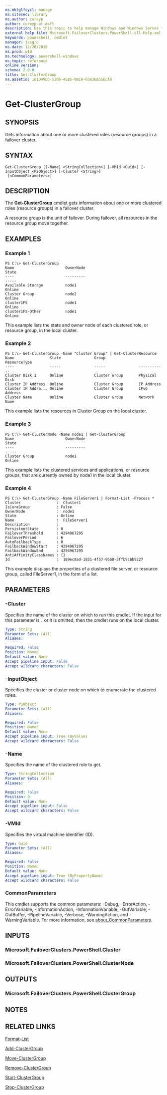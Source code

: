 ```yaml
---
ms.mktglfcycl: manage
ms.sitesec: library
ms.author: coreyp
author: coreyp-at-msft
description: Use this topic to help manage Windows and Windows Server technologies with Windows PowerShell.
external help file: Microsoft.FailoverClusters.PowerShell.dll-Help.xml
keywords: powershell, cmdlet
manager: jasgro
ms.date: 12/20/2016
ms.prod: w10
ms.technology: powershell-windows
ms.topic: reference
online version: 
schema: 2.0.0
title: Get-ClusterGroup
ms.assetid: 1E1D49DC-53B6-4EB5-9B1A-6583EB55ECA8
---
```


# Get-ClusterGroup

## SYNOPSIS
Gets information about one or more clustered roles (resource groups) in a failover cluster.

## SYNTAX

```
Get-ClusterGroup [[-Name] <StringCollection>] [-VMId <Guid>] [-InputObject <PSObject>] [-Cluster <String>]
 [<CommonParameters>]
```

## DESCRIPTION
The **Get-ClusterGroup** cmdlet gets information about one or more clustered roles (resource groups) in a failover cluster.

A resource group is the unit of failover.
During failover, all resources in the resource group move together.

## EXAMPLES

### Example 1
```
PS C:\> Get-ClusterGroup
Name                       OwnerNode                                      State 
----                       ---------                                      ----- 
Available Storage          node1                                         Online 
Cluster Group              node2                                         Online 
cluster1FS                 node1                                         Online 
cluster1FS-Other           node1                                         Online
```

This example lists the state and owner node of each clustered role, or resource group, in the local cluster.

### Example 2
```
PS C:\> Get-ClusterGroup -Name "Cluster Group" | Get-ClusterResource
Name                State               Group               ResourceType 
----                -----               -----               ------------ 
Cluster Disk 1      Online              Cluster Group       Physical Disk 
Cluster IP Address  Online              Cluster Group       IP Address 
Cluster IP Addre... Online              Cluster Group       IPv6 Address 
Cluster Name        Online              Cluster Group       Network Name
```

This example lists the resources in Cluster Group on the local cluster.

### Example 3
```
PS C:\> Get-ClusterNode -Name node1 | Get-ClusterGroup
Name                       OwnerNode                                      State 
----                       ---------                                      ----- 
Cluster Group              node1                                         Online
```

This example lists the clustered services and applications, or resource groups, that are currently owned by node1 in the local cluster.

### Example 4
```
PS C:\> Get-ClusterGroup -Name FileServer1 | Format-List -Process *
Cluster                :  Cluster1 
IsCoreGroup            : False 
OwnerNode              :  node1 
State                  : Online 
Name                   :  FileServer1 
Description            : 
PersistentState        : 0 
FailoverThreshold      : 4294967295 
FailoverPeriod         : 6 
AutoFailbackType       : 0 
FailbackWindowStart    : 4294967295 
FailbackWindowEnd      : 4294967295 
AntiAffinityClassNames : {} 
Id                     :  189ec8ad-1831-4f57-9bb0-3ffb9cbb9227
```

This example displays the properties of a clustered file server, or resource group, called FileServer1, in the form of a list.

## PARAMETERS

### -Cluster
Specifies the name of the cluster on which to run this cmdlet.
If the input for this parameter is `.` or it is omitted, then the cmdlet runs on the local cluster.

```yaml
Type: String
Parameter Sets: (All)
Aliases: 

Required: False
Position: Named
Default value: None
Accept pipeline input: False
Accept wildcard characters: False
```

### -InputObject
Specifies the cluster or cluster node on which to enumerate the clustered roles.

```yaml
Type: PSObject
Parameter Sets: (All)
Aliases: 

Required: False
Position: Named
Default value: None
Accept pipeline input: True (ByValue)
Accept wildcard characters: False
```

### -Name
Specifies the name of the clustered role to get.

```yaml
Type: StringCollection
Parameter Sets: (All)
Aliases: 

Required: False
Position: 0
Default value: None
Accept pipeline input: False
Accept wildcard characters: False
```

### -VMId
Specifies the virtual machine identifier (ID).

```yaml
Type: Guid
Parameter Sets: (All)
Aliases: 

Required: False
Position: Named
Default value: None
Accept pipeline input: True (ByPropertyName)
Accept wildcard characters: False
```

### CommonParameters
This cmdlet supports the common parameters: -Debug, -ErrorAction, -ErrorVariable, -InformationAction, -InformationVariable, -OutVariable, -OutBuffer, -PipelineVariable, -Verbose, -WarningAction, and -WarningVariable. For more information, see [about_CommonParameters](http://go.microsoft.com/fwlink/?LinkID=113216).

## INPUTS

### Microsoft.FailoverClusters.PowerShell.Cluster

### Microsoft.FailoverClusters.PowerShell.ClusterNode

## OUTPUTS

### Microsoft.FailoverClusters.PowerShell.ClusterGroup

## NOTES

## RELATED LINKS

[Format-List](http://go.microsoft.com/fwlink/?LinkID=113302)

[Add-ClusterGroup](./add-clustergroup.md)

[Move-ClusterGroup](./move-clustergroup.md)

[Remove-ClusterGroup](./remove-clustergroup.md)

[Start-ClusterGroup](./start-clustergroup.md)

[Stop-ClusterGroup](./stop-clustergroup.md)


